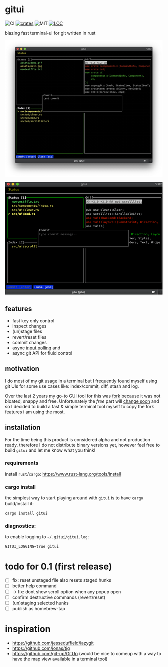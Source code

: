 # gitui

![CI][s0] [![crates][s1]][l1] ![MIT][s2] [![LOC][s3]][l3]

[s0]: https://github.com/extrawurst/gitui/workflows/CI/badge.svg
[s1]: https://img.shields.io/crates/v/gitui.svg
[l1]: https://crates.io/crates/gitui
[s2]: https://img.shields.io/badge/license-MIT-blue.svg
[s3]: https://tokei.rs/b1/github/extrawurst/gitui
[l3]: https://github.com/extrawurst/gitui

blazing fast terminal-ui for git written in rust

![img](assets/main.jpg)

![img](assets/demo.gif)

## features

* fast key only control
* inspect changes
* (un)stage files
* revert/reset files
* commit changes
* async [input polling](assets/perf_compare.jpg) and 
* async git API for fluid control

## motivation

I do most of my git usage in a terminal but I frequently found myself using git UIs for some use cases like: index/commit, diff, stash and log.

Over the last 2 years my go-to GUI tool for this was [fork](https://git-fork.com) because it was not bloated, snappy and free. Unfortunately the *free* part will [change soon](https://github.com/ForkIssues/TrackerWin/issues/571) and so I decided to build a fast & simple terminal tool myself to copy the fork features i am using the most.

## installation

For the time being this product is considered alpha and not production ready, therefore I do not distribute binary versions yet, however feel free to build `gitui` and let me know what you think!

### requirements

install `rust`/`cargo`: https://www.rust-lang.org/tools/install

### cargo install

the simplest way to start playing around with `gitui` is to have `cargo` build/install it:

```
cargo install gitui
```

### diagnostics:

to enable logging to `~/.gitui/gitui.log`:
```
GITUI_LOGGING=true gitui
```

# todo for 0.1 (first release)

* [ ] fix: reset unstaged file also resets staged hunks
* [ ] better help command 
* [ ] -> fix: dont show scroll option when any popup open
* [ ] confirm destructive commands (revert/reset)
* [ ] (un)staging selected hunks
* [ ] publish as homebrew-tap

# inspiration

* https://github.com/jesseduffield/lazygit
* https://github.com/jonas/tig
* https://github.com/git-up/GitUp (would be nice to comeup with a way to have the map view available in a terminal tool)